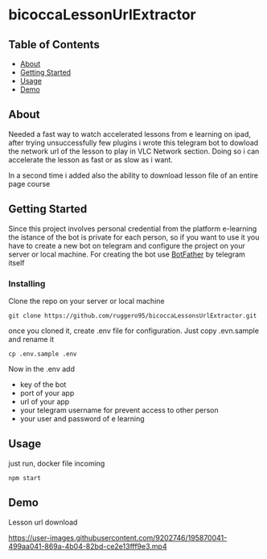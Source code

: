 # bicoccaLessonUrlExtractor

## Table of Contents

- [About](#about)
- [Getting Started](#getting_started)
- [Usage](#usage)
- [Demo](#demo)

## About <a name = "about"></a>

Needed a fast way to watch accelerated lessons from e learning on ipad, after trying unsuccessfully few plugins i wrote this telegram bot to dowload the network url of the lesson to play in VLC Network section. Doing so i can accelerate the lesson as fast or as slow as i want.

In a second time i added also the ability to download lesson file of an entire page course
## Getting Started <a name = "getting_started"></a>

Since this project involves personal credential from the platform e-learning the istance of the bot is private for each person, so if you want to use it you have to create a new bot on telegram and configure the project on your server or local machine.
For creating the bot use [BotFather](https://telegram.me/BotFather) by telegram itself


### Installing

Clone the repo on your server or local machine

```
git clone https://github.com/ruggero95/bicoccaLessonsUrlExtractor.git
```

once you cloned it, create .env file for configuration. Just copy .evn.sample and rename it

```
cp .env.sample .env
```

Now in the .env add
-   key of the bot
- port of your app
- url of your app
- your telegram username for prevent access to other person
-   your user and password of e learning
## Usage <a name = "usage"></a>

just run, docker file incoming
```
npm start
```

## Demo <a name="demo"></a>

Lesson url download

https://user-images.githubusercontent.com/9202746/195870041-499aa041-869a-4b04-82bd-ce2e13fff9e3.mp4




